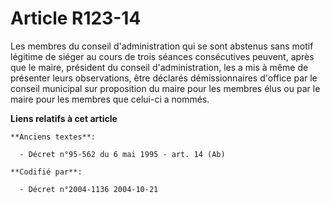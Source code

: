 # Article R123-14

Les membres du conseil d'administration qui se sont abstenus sans motif légitime de siéger au cours de trois séances
consécutives peuvent, après que le maire, président du conseil d'administration, les a mis à même de présenter leurs
observations, être déclarés démissionnaires d'office par le conseil municipal sur proposition du maire pour les membres élus
ou par le maire pour les membres que celui-ci a nommés.

**Liens relatifs à cet article**

	**Anciens textes**:

	  - Décret n°95-562 du 6 mai 1995 - art. 14 (Ab)

	**Codifié par**:

	  - Décret n°2004-1136 2004-10-21
